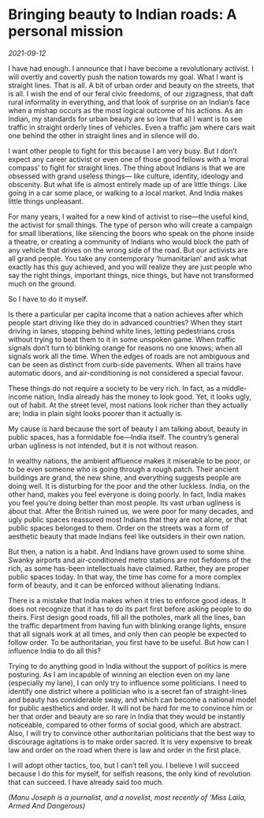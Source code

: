 # Bringing beauty to Indian roads: A personal mission

*2021-09-12*

I have had enough. I announce that I have become a revolutionary
activist. I will overtly and covertly push the nation towards my goal.
What I want is straight lines. That is all. A bit of urban order and
beauty on the streets, that is all. I wish the end of our feral civic
freedoms, of our zigzagness, that daft rural informality in everything,
and that look of surprise on an Indian’s face when a mishap occurs as
the most logical outcome of his actions. As an Indian, my standards for
urban beauty are so low that all I want is to see traffic in straight
orderly lines of vehicles. Even a traffic jam where cars wait one behind
the other in straight lines and in silence will do.

I want other people to fight for this because I am very busy. But I
don’t expect any career activist or even one of those good fellows with
a ‘moral compass’ to fight for straight lines. The thing about Indians
is that we are obsessed with grand useless things— like culture,
identity, ideology and obscenity. But what life is almost entirely made
up of are little things. Like going in a car some place, or walking to a
local market. And India makes little things unpleasant.

For many years, I waited for a new kind of activist to rise—the useful
kind, the activist for small things. The type of person who will create
a campaign for small liberations, like silencing the boors who speak on
the phone inside a theatre, or creating a community of Indians who would
block the path of any vehicle that drives on the wrong side of the road.
But our activists are all grand people. You take any contemporary
‘humanitarian’ and ask what exactly has this guy achieved, and you will
realize they are just people who say the right things, important things,
nice things, but have not transformed much on the ground.

So I have to do it myself.

Is there a particular per capita income that a nation achieves after
which people start driving like they do in advanced countries? When they
start driving in lanes, stopping behind white lines, letting pedestrians
cross without trying to beat them to it in some unspoken game. When
traffic signals don’t turn to blinking orange for reasons no one knows;
when all signals work all the time. When the edges of roads are not
ambiguous and can be seen as distinct from curb-side pavements. When all
trains have automatic doors, and air-conditioning is not considered a
special favour.

These things do not require a society to be very rich. In fact, as a
middle-income nation, India already has the money to look good. Yet, it
looks ugly, out of habit. At the street level, most nations look richer
than they actually are; India in plain sight looks poorer than it
actually is.

My cause is hard because the sort of beauty I am talking about, beauty
in public spaces, has a formidable foe—India itself. The country’s
general urban ugliness is not intended, but it is not without reason.

In wealthy nations, the ambient affluence makes it miserable to be poor,
or to be even someone who is going through a rough patch. Their ancient
buildings are grand, the new shine, and everything suggests people are
doing well. It is disturbing for the poor and the other luckless. India,
on the other hand, makes you feel everyone is doing poorly. In fact,
India makes you feel you’re doing better than most people. Its vast
urban ugliness is about that. After the British ruined us, we were poor
for many decades, and ugly public spaces reassured most Indians that
they are not alone, or that public spaces belonged to them. Order on the
streets was a form of aesthetic beauty that made Indians feel like
outsiders in their own nation.

But then, a nation is a habit. And Indians have grown used to some
shine. Swanky airports and air-conditioned metro stations are not
fiefdoms of the rich, as some has-been intellectuals have claimed.
Rather, they are proper public spaces today. In that way, the time has
come for a more complex form of beauty, and it can be enforced without
alienating Indians.

There is a mistake that India makes when it tries to enforce good ideas.
It does not recognize that it has to do its part first before asking
people to do theirs. First design good roads, fill all the potholes,
mark all the lines, ban the traffic department from having fun with
blinking orange lights, ensure that all signals work at all times, and
only then can people be expected to follow order. To be authoritarian,
you first have to be useful. But how can I influence India to do all
this?

Trying to do anything good in India without the support of politics is
mere posturing. As I am incapable of winning an election even on my lane
(especially my lane), I can only try to influence some politicians. I
need to identify one district where a politician who is a secret fan of
straight-lines and beauty has considerable sway, and which can become a
national model for public aesthetics and order. It will not be hard for
me to convince him or her that order and beauty are so rare in India
that they would be instantly noticeable, compared to other forms of
social good, which are abstract. Also, I will try to convince other
authoritarian politicians that the best way to discourage agitations is
to make order sacred. It is very expensive to break law and order on the
road when there is law and order in the first place.

I will adopt other tactics, too, but I can’t tell you. I believe I will
succeed because I do this for myself, for selfish reasons, the only kind
of revolution that can succeed. I have already said too much.

*(Manu Joseph is a journalist, and a novelist, most recently of ‘Miss
Laila, Armed And Dangerous)*
